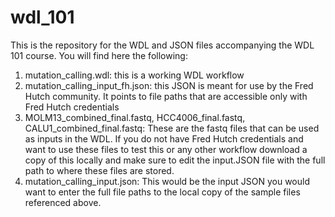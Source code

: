 # wdl_101
This is the repository for the WDL and JSON files accompanying the WDL 101 course.
You will find here the following:
1. mutation_calling.wdl: this is a working WDL workflow
2. mutation_calling_input_fh.json: this JSON is meant for use by the Fred Hutch community. It points to file paths that are accessible only with Fred Hutch credentials
3. MOLM13_combined_final.fastq, HCC4006_final.fastq, CALU1_combined_final.fastq: These are the fastq files that can be used as inputs in the WDL. If you do not have Fred Hutch credentials and want to use these files to test this or any other workflow download a copy of this locally and make sure to edit the input.JSON file with the full path to where these files are stored.
4. mutation_calling_input.json: This would be the input JSON you would want to enter the full file paths to the local copy of the sample files referenced above. 
